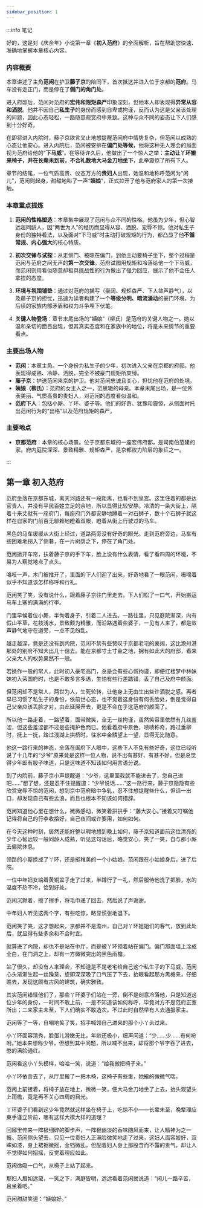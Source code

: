 ```yaml
---
sidebar_position: 1
---
```


:::info 笔记

好的，这是对《庆余年》小说第一章《**初入范府**》的全面解析，旨在帮助您快速、准确地掌握本章核心内容。

### 内容概要

本章讲述了主角**范闲**在护卫**藤子京**的陪同下，首次抵达并进入位于京都的**范府**。马车没有走正门，而是停在了**侧门的角门处**。

进入府邸后，范闲对范府的**宏伟和规矩森严**印象深刻，但他本人却表现得**异常从容和洒脱**。他并不因自己**私生子**的身份而感到自卑或拘谨，反而认为这是父亲该处理的问题，因此心态轻松，一路随意观赏府中景致。这种与众不同的姿态让下人们感到十分好奇。

在即将进入内院时，藤子京欲言又止地想提醒范闲府中情势复杂，但范闲以成熟的心态让他安心。进入内院后，范闲被安排在**偏门处等候**，他将这种无人理会的局面视为范府给他的“**下马威**”。在等待许久后，他做出了一个惊人之举：**主动让丫环搬来椅子，并在长辈未到前，不合礼数地大马金刀地坐下**，此举震惊了所有下人。

章节的结尾，一位气质高贵、仪态万方的**贵妇人**出现，她温和地称呼范闲为“闲儿”，范闲则起身，甜甜地叫了一声“**姨娘**”，正式拉开了他与范府家人的第一次接触。

### 本章重点提炼

1.  **范闲的性格塑造**：本章集中展现了范闲与众不同的性格。他虽为少年，但心智远超同龄人，因“两世为人”的经历而显得从容、洒脱、宠辱不惊。他对私生子身份的独特看法，以及面对“下马威”时主动打破规矩的行为，都凸显了他**不循常规、内心强大**的核心特质。

2.  **初次交锋与试探**：从走侧门、被晾在偏门，到他主动要椅子坐下，整个过程是范闲与范府之间无声的**第一次交锋**。范府试图用规矩和冷落给他一个下马威，而范闲则用看似随意却极具挑战性的行为做出了强力回应，展示了他不会任人拿捏的态度。

3.  **环境与氛围铺垫**：通过对范府的描写（豪阔、规矩森严、下人敛声静气），以及藤子京的担忧，迅速为读者构建了一个**等级分明、暗流涌动**的豪门环境，为后续的家族内部矛盾和权力斗争埋下伏笔。

4.  **关键人物登场**：章节末尾出场的“姨娘”（柳氏）是范府的关键人物之一。她以温和亲切的面目出现，但其真实态度和在家族中的地位，将是未来情节的重要看点。

### 主要出场人物

*   **范闲**：本章主角。一个身份为私生子的少年，初次进入父亲在京都的府邸。他表现得成熟、冷静、洒脱，完全不被豪门规矩所束缚。
*   **藤子京**：护送范闲来京的护卫。他对范闲忠诚且关心，担忧他在范府的处境。
*   **姨娘（柳氏）**：范府的女主人之一，范思辙的母亲。本章末尾出场，是一位外表美丽、气质高贵的贵妇人，对范闲的态度看似温和。
*   **范府下人**：包括小厮、丫环、婆子等。他们的好奇、犹豫和震惊，从侧面衬托出范闲行为的“出格”以及范府规矩的森严。

### 主要地点

*   **京都范府**：本章的核心场景。位于京都东城的一座宏伟府邸，是司南伯范建的家。府内庭院深深、景致精雅、规矩森严，是京都权力阶层的象征之一。

:::

## 第一章 **初入范府**

范府坐落在京都东城，离天河路还有一段距离，也看不到皇宫。这里住着的都是达官贵人，并没有平民百姓立足的余地，所以显得比较安静。冷清的一条大街上，隔着十来丈就有一座府门，每座府门外都安静地蹲着一对石狮子，数十个石狮子就这样在自家的门前百无聊赖地瞪着双眼，瞪着从街上行驶过的马车。

黑色的马车缓缓从大街上经过，道路两旁没有好奇的眼光。走到范府旁边，马车有些困难地拐入了侧巷，在一片树荫之下，停在了角门处。

范闲掀开车帘，扶着藤子京的手下车，脸上没有什么表情，看了看四周的环境，不易为人察觉地点了点头。

咯吱一声，木门被推开了，里面的下人们迎了出来，好奇地看了一眼范闲，嗫嚅着似乎不知道该怎样称呼和行礼。

范闲笑了笑，没有说什么，跟着藤子京往门里走去。下人们松了一口气，开始搬运马车上塞的满满的行李。

门里早候着位小厮，半佝着身子，引着二人进去。一路往里，只见庭院渐深，内有假山平草，花枝浅水，景致颇为精雅，而沿路遇着些婆子，一见有人来了，都是敛声静气地守在道旁，一点不见纷乱。

越走越深，竟是还没有到内院，范闲不禁有些赞叹于京都老宅的豪阔，这比澹州港那处的别府不知大出几十倍去。能在京都寸土寸金之地，拥有如此大的府邸，看来父亲大人的权势果然不一般。

若换作一般的常人，此时初入豪宅高门，总是会有些心慌拘谨，即便红楼梦中林妹妹初入荣国府时，也是不敢多言多语，生怕有些行差踏错，丢了自己及府中颜面。

但范闲却不是常人，两世为人，生死轮转，让他身上无由生出些许洒脱之感。再者早已习惯了私生子的身份，依前世心态，也不觉着这身份有何丢脸处，倒是觉得自己父亲应该丢脸才对，由此延展开去，更是不会在乎这范府的颜面了。

所以他一路走着，一路望着，面带微笑，全无一丝拘谨，虽然笑容里依然有几丝羞涩，但这些羞涩都不过是些掩护色而已。他看着府中景色，啧啧称奇，路过垂柳时，抚上一抚，踏过浅湖上拱桥时，往水中金鳞望上一望，显得无比随意。

他这一路行来的神态，全落在阖府下人眼中，这些下人不免有些好奇，这位已经听说了十几年的“少爷”原来竟是这样一位人物，说不出有甚好、有甚不好，但是总觉得少年郎有股子味道，只是这味道不知该如何用言语分说。

到了内院前，藤子京小声提醒道：“少爷，这里面我就不能进去了，您自己进吧……”想了想，还是忍不住提醒道：“少爷说话……”这一路行来，藤子京隐隐有些欣赏宠辱不惊的范闲，想到京中范府暗中争轧，忍不住想提醒些什么，但话一出口，却发现自己有些孟浪，而且也根本不知该如何措辞。

范闲知道他心里在想什么，微微感动，微笑着拱拱手：“藤大安心。”接着又叮嘱他记得将自己的行李收拾好，自己夜间或许要用，如何如何。

在今天这种时刻，居然还能好整以暇地想到晚上如何，藤子京知道面前这位漂亮的少年心智远较一般同龄人成熟，听见这句话后，略觉安心，笑了一笑，自与那小厮去偏院休息。

领路的小厮换成了丫环，还是挺稚美的一个小姑娘。范闲跟在小姑娘身后，进了后院。

一位中年妇女端着黄铜盆子走了过来，半蹲行了一礼，然后服侍他洗了把脸，水的温度不热不冷，恰到好处。

范闲沉默着，擦了擦手，将毛巾递了回去，然后说了声谢谢。

中年妇人听见这两个字，有些吃惊，略显慌张地退下。

范闲笑了笑，这才想起来，京都并不是澹州，自己对丫环姐姐们的客气，放到此处后，就显得有些多余和不合时宜。

就算进了内院，却也不是站在中厅，而是被丫环领着站在偏门。偏门那面墙上涂成全白，在门洞之上，却有一方微微突出的黑色雨檐。

站了很久，却没有人来理会，不知道是不是老宅给自己这个私生子的下马威，范闲心头渐渐生起一丝躁意，旋即深深吸了口气压了下去，抬眼看起那方黑檐来，仔细瞧去，发现这颇有古风的建筑，确实雅致。

其实范闲错怪他们了，那些丫环婆子们站在一旁，倒不是刻意冷落他，只是知道这位少年的身份，一时间不敢上前，一是不知道该如何称呼，毕竟对方不是范府正室所出；二来家主未至，下人们确实不敢造次。不过此时自然早有人去通报家主。

范闲等了一等，自嘲地笑了笑，招手喊领自己进来的那个小丫头过来。

小丫环面容清秀，脸蛋儿滑嫩无比，年龄还极小，细声问道：“少……少……有何吩咐。”她本来想称少爷，但想到其中问题，所以喊不出来，却将那个爷字吞了进去，憋的满脸通红。

范闲看这小丫头模样，哈哈一笑，说道：“给我搬把椅子来。”

小丫环依言去了，从厅里搬了一把木椅，这椅子有些重，她搬的微微气喘。

范闲上前接着，将椅子放在地上，微微一笑，便大马金刀地坐了上去，抬头观望头上雨檐，竟是再不关心四周的目光。

丫环婆子们看到这少年竟然就这样坐在椅子上，吃惊不小——长辈未至，晚辈理应束手谨立阶前，哪有这样大模大样的道理？

回廊里传来一阵极细碎的脚步声，一阵极幽淡的香味随风而来，让人精神为之一振。范闲侧头望去，只见一位贵妇人正满脸微笑地走了过来，这妇人面容姣好，双眸如漆，身上裙裾微摇，金铛微乱，但配着妇人身上那股含而不露的贵气，却让人不觉得如何招摇，反觉着理应如此。

范闲微吸一口气，从椅子上站了起来。

那妇人眉如远黛，一笑之下，满庭皆明，远远看着范闲就说道：“闲儿一路辛苦，且坐着吧。”

范闲甜甜笑道：“姨娘好。”


